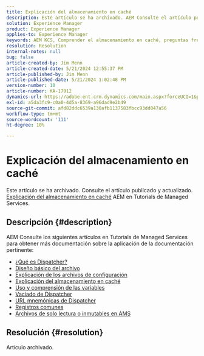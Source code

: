 ```yaml
---
title: Explicación del almacenamiento en caché
description: Este artículo se ha archivado. AEM Consulte el artículo publicado y actualizado Explicación del almacenamiento en caché en los Tutorials de Managed Services de la aplicación de la.
solution: Experience Manager
product: Experience Manager
applies-to: Experience Manager
keywords: AEM KCS, Comprender el almacenamiento en caché, preguntas frecuentes,, Adobe Experience Manager
resolution: Resolution
internal-notes: null
bug: false
article-created-by: Jim Menn
article-created-date: 5/21/2024 12:55:37 PM
article-published-by: Jim Menn
article-published-date: 5/21/2024 1:02:48 PM
version-number: 10
article-number: KA-17912
dynamics-url: https://adobe-ent.crm.dynamics.com/main.aspx?forceUCI=1&pagetype=entityrecord&etn=knowledgearticle&id=bbf9b468-7117-ef11-9f8a-6045bd006268
exl-id: a5da3fc9-c0a0-4d5a-8369-a96dad9e2b49
source-git-commit: afd82ddc6539a130afb1137583fbcc93dd047a56
workflow-type: tm+mt
source-wordcount: '111'
ht-degree: 10%

---
```


# Explicación del almacenamiento en caché


Este artículo se ha archivado. Consulte el artículo publicado y actualizado. [Explicación del almacenamiento en caché](https://experienceleague.adobe.com/docs/experience-manager-learn/ams/dispatcher/understanding-cache.html) AEM en Tutorials de Managed Services.

## Descripción {#description}


AEM Consulte los siguientes artículos en Tutorials de Managed Services para obtener más documentación sobre la aplicación de la documentación pertinente:

- [¿Qué es Dispatcher?](https://experienceleague.adobe.com/docs/experience-manager-learn/ams/dispatcher/what-is-the-dispatcher.html)
- [Diseño básico del archivo](https://experienceleague.adobe.com/docs/experience-manager-learn/ams/dispatcher/basic-file-layout.html?lang=en)
- [Explicación de los archivos de configuración](https://experienceleague.adobe.com/docs/experience-manager-learn/ams/dispatcher/explanation-config-files.html)
- [Explicación del almacenamiento en caché](https://experienceleague.adobe.com/docs/experience-manager-learn/ams/dispatcher/understanding-cache.html)
- [Uso y comprensión de las variables](https://experienceleague.adobe.com/docs/experience-manager-learn/ams/dispatcher/variables.html)
- [Vaciado de Dispatcher](https://experienceleague.adobe.com/docs/experience-manager-learn/ams/dispatcher/disp-flushing.html)
- [URL mnemónicas de Dispatcher](https://experienceleague.adobe.com/docs/experience-manager-learn/ams/dispatcher/disp-vanity-url.html)
- [Registros comunes](https://experienceleague.adobe.com/docs/experience-manager-learn/ams/dispatcher/common-logs.html)
- [Archivos de solo lectura o inmutables en AMS](https://experienceleague.adobe.com/docs/experience-manager-learn/ams/dispatcher/immutable-files.html)



## Resolución {#resolution}


Artículo archivado.

